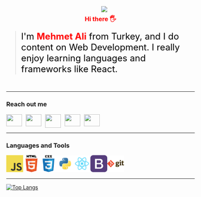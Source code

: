 <img src="https://i.imgur.com/OOpRj.gif" align ="right" width="250" >

### <font color="red"><p align="center" >Hi there 🖐</p></font> 

> <font color="black" size="5px">I'm <span style="color: red;"><b>Mehmet Ali</b></span> from Turkey, and I do content on Web Development. I really enjoy learning languages and frameworks like React. </font>

<br />

---







### Reach out me


[<img height="32" width="42" src="https://unpkg.com/simple-icons@v7/icons/linkedin.svg" align = "left" style="margin-right:10px;" />](https://www.linkedin.com/in/mehmet-ali-topal-574478246/?locale=en_US)

[<img height="32" width="42" src="https://unpkg.com/simple-icons@v7/icons/hackerrank.svg" align = "left" style="margin-right:10px;" />](https://www.hackerrank.com/malitopal113)

[<img height="36" width="42" src="https://avatars.githubusercontent.com/u/5387632?s=200&v=4"  align = "left" style="margin-right:10px;" />](https://www.codewars.com/users/malitopal113)

[<img height="32" width="42" src="https://unpkg.com/simple-icons@v7/icons/instagram.svg" align = "left" style="margin-right:10px;" />](https://www.instagram.com/m.a.t.113/)

[<img height="32" width="42" src="https://unpkg.com/simple-icons@v7/icons/twitter.svg" style="margin-right:10px;" />](https://twitter.com/m_ali_113)

---




### Languages and Tools

<img src="https://raw.githubusercontent.com/github/explore/80688e429a7d4ef2fca1e82350fe8e3517d3494d/topics/javascript/javascript.png" align = "left" width="45" height="45">

<img src="https://raw.githubusercontent.com/github/explore/80688e429a7d4ef2fca1e82350fe8e3517d3494d/topics/html/html.png" width="45" align = "left" height="45">

<img src="https://raw.githubusercontent.com/github/explore/80688e429a7d4ef2fca1e82350fe8e3517d3494d/topics/css/css.png" width="45" align = "left" height="45">

<img src="https://raw.githubusercontent.com/github/explore/80688e429a7d4ef2fca1e82350fe8e3517d3494d/topics/python/python.png" width="45" align = "left" height="45">

<img src="https://raw.githubusercontent.com/github/explore/80688e429a7d4ef2fca1e82350fe8e3517d3494d/topics/react/react.png" width="45" align = "left" height="45">

<img src="https://raw.githubusercontent.com/github/explore/80688e429a7d4ef2fca1e82350fe8e3517d3494d/topics/bootstrap/bootstrap.png" width="45" align = "left" height="45">

<img src="https://raw.githubusercontent.com/github/explore/80688e429a7d4ef2fca1e82350fe8e3517d3494d/topics/git/git.png" width="45" height="45"  >

---



[![Top Langs](https://github-readme-stats.vercel.app/api/top-langs/?username=malitopal113&layout=compact)](https://github.com/anuraghazra/github-readme-stats) 

